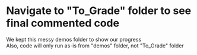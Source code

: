 # Navigate to "To_Grade" folder to see final commented code
We kept this messy demos folder to show our progress  
Also, code will only run as-is from "demos" folder, not "To_Grade" folder

